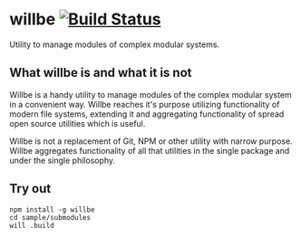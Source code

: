
# willbe [![Build Status](https://travis-ci.org/Wandalen/willbe.svg?branch=master)](https://travis-ci.org/Wandalen/willbe)

Utility to manage modules of complex modular systems.

## What willbe is and what it is not

Willbe is a handy utility to manage modules of the complex modular system in a convenient way. Willbe reaches it's purpose utilizing functionality of modern file systems, extending it and aggregating functionality of spread open source utilities which is useful.

Willbe is not a replacement of Git, NPM or other utility with narrow purpose. Willbe aggregates functionality of all that utilities in the single package and under the single philosophy. 

## Try out
```
npm install -g willbe
cd sample/submodules
will .build
```


























